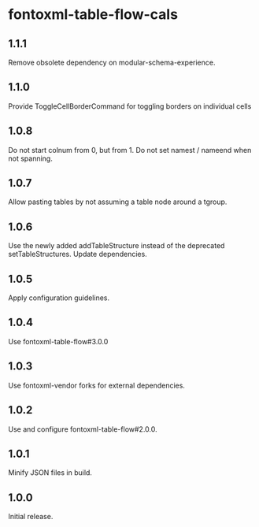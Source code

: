# fontoxml-table-flow-cals

## 1.1.1

Remove obsolete dependency on modular-schema-experience.

## 1.1.0

Provide ToggleCellBorderCommand for toggling borders on individual cells

## 1.0.8

Do not start colnum from 0, but from 1.
Do not set namest / nameend when not spanning.

## 1.0.7

Allow pasting tables by not assuming a table node around a tgroup.

## 1.0.6

Use the newly added addTableStructure instead of the deprecated setTableStructures.
Update dependencies.

## 1.0.5

Apply configuration guidelines.

## 1.0.4

Use fontoxml-table-flow#3.0.0

## 1.0.3

Use fontoxml-vendor forks for external dependencies.

## 1.0.2

Use and configure fontoxml-table-flow#2.0.0.

## 1.0.1

Minify JSON files in build.

## 1.0.0

Initial release.

